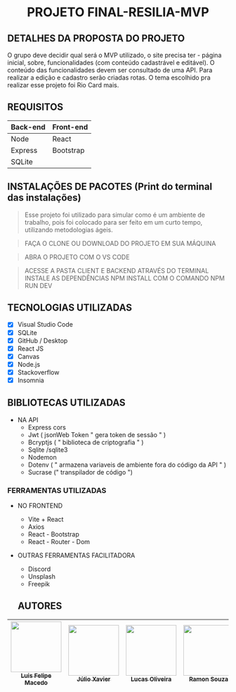 <h1 align="center">PROJETO FINAL-RESILIA-MVP</h1>


## DETALHES DA PROPOSTA DO PROJETO
O grupo deve decidir qual será o MVP utilizado, o site precisa ter - página inicial, sobre, funcionalidades (com conteúdo cadastrável e editável). O conteúdo das funcionalidades devem ser consultado de uma API. Para realizar a edição e cadastro serão criadas rotas. 
O tema escolhido pra realizar esse projeto foi Rio Card mais.

## REQUISITOS

| Back-end   | Front-end |
| ---        | ---         |
| Node       |     React   |
| Express    |   Bootstrap |
| SQLite     |             |
 
 
## INSTALAÇÕES DE PACOTES (Print do terminal das instalações)

> Esse projeto foi utilizado para simular como é um ambiente de trabalho, pois foi colocado para ser feito em um curto tempo, utilizando metodologias ágeis.

> FAÇA O CLONE OU DOWNLOAD DO PROJETO EM SUA MÁQUINA

> ABRA O PROJETO COM O VS CODE

> ACESSE A PASTA CLIENT E BACKEND ATRAVÉS DO TERMINAL
> INSTALE AS DEPENDÊNCIAS NPM INSTALL COM O COMANDO NPM RUN DEV 

## TECNOLOGIAS UTILIZADAS
- [X] Visual Studio Code
- [X] SQLite 
- [X] GitHub / Desktop
- [X] React JS
- [X] Canvas
- [X] Node.js
- [X] Stackoverflow 
- [X] Insomnia  

## BIBLIOTECAS UTILIZADAS
- NA API
  - Express cors
  - Jwt ( jsonWeb Token " gera token de sessão " )
  - Bcryptjs ( " biblioteca de criptografia " )
  - Sqlite /sqlite3
  - Nodemon
  - Dotenv ( " armazena variaveis de ambiente fora do código da API " )
  - Sucrase (" transpilador de código ")


### FERRAMENTAS UTILIZADAS 
- NO FRONTEND
  - Vite + React 
  - Axios  
  - React - Bootstrap 
  - React - Router - Dom 

- OUTRAS FERRAMENTAS FACILITADORA
  - Discord 
  - Unsplash 
  - Freepik
  
  ## AUTORES
| [<img src="https://github.com/squad2-devweb/Projeto-Final-Resilia-MVP/blob/main/FotoSquad2/LuisFelipeM..jpg" width=115><br><sub> Luis Felipe Macedo </sub>](https://github.com/LuisDevLipe) |  [<img src="https://github.com/squad2-devweb/Projeto-Final-Resilia-MVP/blob/main/FotoSquad2/J%C3%BAlioXavier.jpg" width=115><br><sub> Júlio Xavier </sub>](https://github.com/Julioxli) |  [<img src="https://github.com/squad2-devweb/Projeto-Final-Resilia-MVP/blob/main/FotoSquad2/LucasOliveira.jpg" width=115><br><sub>Lucas Oliveira</sub>](https://github.com/LzLuscas) |  [<img src="https://github.com/squad2-devweb/Projeto-Final-Resilia-MVP/blob/main/FotoSquad2/RamonSolfer.jpg" width=115><br><sub>Ramon Souza</sub>](https://github.com/ramonsolfer) |  [<img src="https://github.com/squad2-devweb/Projeto-Final-Resilia-MVP/blob/main/FotoSquad2/EmanuellaBrito.jpeg" width=115><br><sub>Emanuella Brito</sub>](https://github.com/MBrito0) |  [<img src="https://github.com/squad2-devweb/Projeto-Final-Resilia-MVP/blob/main/FotoSquad2/VivianeMoreira.jpg" width=115><br><sub>Viviane Moreira</sub>](https://github.com/vivianefrts) |
| --- | --- | --- | --- | --- | --- | 

